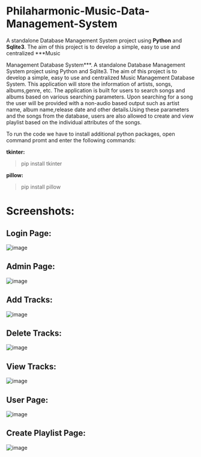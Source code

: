 # Philaharmonic-Music-Data-Management-System
A standalone Database Management System project using **Python** and **Sqlite3**. The aim of this project is to develop a simple, easy to use and centralized ***Music

Management Database System***.
A standalone Database Management System project using Python and Sqlite3. The aim of this project is to develop a simple, easy to use and centralized Music Management Database System. This application will store the information of artists, songs, albums,genre, etc. The application is built for users to search songs and albums based on various searching parameters. Upon searching for a song the user will be provided with a non-audio based output such as artist name, album name,release date and other details.Using these parameters and the songs from the database, users are also allowed to create and view playlist based on the individual attributes of the songs.

To run the code we have to install additional python packages,
open command promt and enter the following commands:

**tkinter:**
>pip install tkinter

**pillow:**
>pip install pillow

# Screenshots:

## Login Page:

![image](https://user-images.githubusercontent.com/81019807/212527863-fd29e6ed-dbb7-40b6-a327-939d051cce41.png)


## Admin Page:

![image](https://user-images.githubusercontent.com/81019807/212527900-4b3ba088-76f6-4216-8b57-dc6a31ab5b09.png)


## Add Tracks:

![image](https://user-images.githubusercontent.com/81019807/212527954-0b251df4-f71e-4c43-83fc-0855f73ea0f4.png)


## Delete Tracks:

![image](https://user-images.githubusercontent.com/81019807/212527979-3435d0d9-86f5-411e-bf99-aa7f64d0c495.png)


## View Tracks:

![image](https://user-images.githubusercontent.com/81019807/212528003-47443e96-8ca6-4eba-8e49-f7ea1f33ec4b.png)


## User Page:

![image](https://user-images.githubusercontent.com/81019807/212528043-a51dfb64-9a87-461b-bb9a-63b3c2b6548d.png)


## Create Playlist Page:

![image](https://user-images.githubusercontent.com/81019807/212528071-27562e9f-e852-49ac-a8a8-db772c412a15.png)
